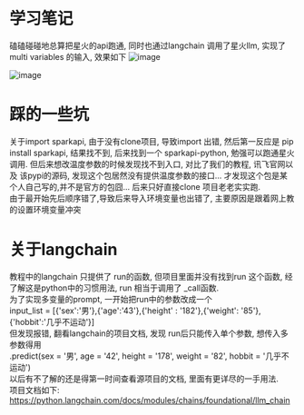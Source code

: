 # 学习笔记
磕磕碰碰地总算把星火的api跑通, 同时也通过langchain 调用了星火llm, 实现了 multi variables 的输入, 效果如下
![image](https://github.com/ivan9394/llm-universe/assets/41772312/a97548ac-8fc6-4c25-b2cf-e1b603748d66)

![image](https://github.com/ivan9394/llm-universe/assets/41772312/0fb2edef-712b-499b-8659-c3fd82280a82)

# 踩的一些坑
关于import sparkapi, 由于没有clone项目, 导致import 出错, 然后第一反应是 pip install sparkapi, 结果找不到, 后来找到一个 sparkapi-python, 勉强可以跑通星火调用. 但后来想改温度参数的时候发现找不到入口, 对比了我们的教程, 讯飞官网以及 该pypi的源码, 发现这个包居然没有提供温度参数的接口... 才发现这个包是某个人自己写的,并不是官方的包囧... 后来只好直接clone 项目老老实实跑.  
由于最开始先后顺序错了,导致后来导入环境变量也出错了, 主要原因是跟着网上教的设置环境变量冲突

# 关于langchain
教程中的langchain 只提供了 run的函数, 但项目里面并没有找到run 这个函数, 经了解这是python中的习惯用法, run 相当于调用了 _call函数.  
为了实现多变量的prompt, 一开始把run中的参数改成一个  
input_list = [{'sex':'男'},{'age':'43'},{'height' : '182'},{'weight': '85'},{'hobbit':'几乎不运动'}]  
但发现报错, 翻看langchain的项目文档, 发现 run后只能传入单个参数, 想传入多参数得用  
.predict(sex = '男', age = '42', height = '178', weight = '82', hobbit = '几乎不运动')  
以后有不了解的还是得第一时间查看源项目的文档, 里面有更详尽的一手用法.  
项目文档如下: https://python.langchain.com/docs/modules/chains/foundational/llm_chain
